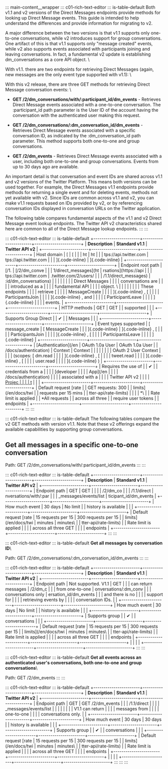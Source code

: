 ::: main-content__wrapper
::: c01-rich-text-editor
::: is-table-default
Both v1.1 and v2 versions of the Direct Messages endpoints provide
methods for looking up Direct Message events. This guide is intended to
help understand the differences and provide information for migrating to
v2.

A major difference between the two versions is that v1.1 supports only
one-to-one conversations, while v2 introduces support for group
conversations. One artifact of this is that v1.1 supports only \"message
created\" events, while v2 also supports events associated with
participants joining and leaving conversations. In fact, a fundamental
v2 update is establishing dm_conversations as a core API object. \

With v1.1. there are two endpoints for retrieving Direct Messages
(again, new messages are the only event type supported with v1.1): \

With this v2 release, there are three GET methods for retrieving Direct
Message conversation events: \

-   **GET /2/dm_conversations/with/:participant_id/dm_events** -
    Retrieves Direct Message events associated with a one-to-one
    conversation. The :participant_id path parameter is the User ID of
    the account having the conversation with the authenticated user
    making this request.

-   **GET /2/dm_conversations/:dm_conversation_id/dm_events** -
    Retrieves Direct Message events associated with a specific
    conversation ID, as indicated by the :dm_conversation_id path
    parameter. This method supports both one-to-one and group
    conversations.

-   **GET /2/dm_events** - Retrieves Direct Message events associated
    with a user, including both one-to-one and group conversations.
    Events from up to 30 days ago are available.

An important detail is that conversation and event IDs are shared across
v1.1 and v2 versions of the Twitter Platform. This means both versions
can be used together. For example, the Direct Messages v1.1 endpoints
provide methods for returning a single event and for deleting events,
methods not yet available with v2. Since IDs are common across v1.1 and
v2, you can make v1.1 requests based on IDs provided by v2, or by
referencing conversation IDs displayed in conversation URLs on the
Twitter application.

The following table compares fundamental aspects of the v1.1 and v2
Direct Message event lookup endpoints. The Twitter API v2
characteristics shared here are common to all of the Direct Message
lookup endpoints.
:::
:::

::: c01-rich-text-editor
::: is-table-default
+-----------------------+-----------------------+-----------------------+
| **Description**       | **Standard v1.1**     | **Twitter API v2**    |
+-----------------------+-----------------------+-----------------------+
| Host domain           | [                     | [                     |
|                       | ht                    | ht                    |
|                       | tps://api.twitter.com | tps://api.twitter.com |
|                       | ]{.code-inline}       | ]{.code-inline}       |
+-----------------------+-----------------------+-----------------------+
| Endpoint root path    | [/1.                  | [/2/dm_conve          |
|                       | 1/direct_messages](ht | rsations](https://api |
|                       | tps://api.twitter.com | .twitter.com/2/users/ |
|                       | /1.1/direct_messages) | :id/dm_conversations) |
|                       |                       |                       |
|                       |                       | Direct Messages       |
|                       |                       | conversations are     |
|                       |                       | introduced as a       |
|                       |                       | fundamental API       |
|                       |                       | object. \             |
|                       |                       |                       |
|                       |                       | These endpoints       |
|                       |                       | retrieve [            |
|                       |                       | MessageCreate         |
|                       |                       | ]{.code-inline} , [   |
|                       |                       | ParticipantsJoin      |
|                       |                       | ]{.code-inline} , and |
|                       |                       | [ ParticipantLeave    |
|                       |                       | ]{.code-inline}       |
|                       |                       | events.               |
+-----------------------+-----------------------+-----------------------+
| HTTP methods          | GET                   | GET                   |
| supported             |                       |                       |
+-----------------------+-----------------------+-----------------------+
| Supports Group Direct |                       | ✔                     |
| Messages              |                       |                       |
+-----------------------+-----------------------+-----------------------+
| Event types supported | [ message_create      | [ MessageCreate       |
|                       | ]{.code-inline}       | ]{.code-inline} , [   |
|                       |                       | ParticipantsJoin      |
|                       |                       | ]{.code-inline} , [   |
|                       |                       | ParticipantsLeave     |
|                       |                       | ]{.code-inline}       |
+-----------------------+-----------------------+-----------------------+
| [Authentication](/en  | OAuth 1.0a User       | OAuth 1.0a User       |
| /docs/authentication) | Context               | Context               |
|                       |                       |                       |
|                       |                       | OAuth 2 User Context  |
|                       |                       | (scopes: [ dm.read    |
|                       |                       | ]{.code-inline} , [   |
|                       |                       | tweet.read            |
|                       |                       | ]{.code-inline} , [   |
|                       |                       | user.read             |
|                       |                       | ]{.code-inline} )     |
+-----------------------+-----------------------+-----------------------+
| Requires the use of   |                       | ✔                     |
| credentials from a    |                       |                       |
| [developer            |                       |                       |
| App](/en              |                       |                       |
| /docs/authentication) |                       |                       |
| associated with a     |                       |                       |
| Twitter API v2        |                       |                       |
| [Projec               |                       |                       |
| t](/en/docs/projects) |                       |                       |
+-----------------------+-----------------------+-----------------------+
| Default request [rate |                       | GET requests: 300     |
| limits](/en/docs/twi  |                       | requests per 15 mins  |
| tter-api/rate-limits) |                       |                       |
| \*\                   |                       | Rate limit is applied |
| \*All requests        |                       | across all three      |
| require user tokens   |                       | endpoints             |
+-----------------------+-----------------------+-----------------------+
:::
:::

::: c01-rich-text-editor
::: is-table-default
The following tables compare the v2 GET methods with version v1.1. Note
that these v2 offerings expand the available capabilities by supporting
group conversations.

##  **Get all messages in a specific one-to-one conversation**  

Path: GET /2/dm_conversations/with/:participant_id/dm_events
:::
:::

::: c01-rich-text-editor
::: is-table-default
+-----------------------+-----------------------+-----------------------+
| **Description**       | **Standard v1.1**     | **Twitter API v2**    |
+-----------------------+-----------------------+-----------------------+
| Endpoint path         | GET                   | GET                   |
|                       |                       | /2/dm_co              |
|                       | /1.1/direct           | nversations/with/:par |
|                       | _messages/events/list | ticipant_id/dm_events |
+-----------------------+-----------------------+-----------------------+
| How much event        | 30 days               | No limit              |
| history is available  |                       |                       |
+-----------------------+-----------------------+-----------------------+
| Default request [rate | 15 requests per 15    | 300 requests per 15   |
| limits](/en/docs/twi  | minutes               | minutes\              |
| tter-api/rate-limits) |                       | Rate limit is applied |
|                       |                       | across all three GET  |
|                       |                       | endpoints             |
+-----------------------+-----------------------+-----------------------+
:::
:::

::: c01-rich-text-editor
::: is-table-default
**Get all messages by conversation ID**\

Path: GET /2/dm_conversations/:dm_conversation_id/dm_events
:::
:::

::: c01-rich-text-editor
::: is-table-default
+-----------------------+-----------------------+-----------------------+
| **Description**       | **Standard v1.1**     | **Twitter API v2**    |
+-----------------------+-----------------------+-----------------------+
| Endpoint path         | Not supported. V1.1   | GET                   |
|                       | can return messages   | /2/dm_c               |
|                       | from one-to-one       | onversations/:dm_conv |
|                       | conversations only    | ersation_id/dm_events |
|                       | and there is no       |                       |
|                       | support for           |                       |
|                       | retrieving events by  |                       |
|                       | conversation IDs.     |                       |
+-----------------------+-----------------------+-----------------------+
| How much event        | 30 days               | No limit              |
| history is available  |                       |                       |
+-----------------------+-----------------------+-----------------------+
| Supports group        |                       | ✔                     |
| conversations         |                       |                       |
+-----------------------+-----------------------+-----------------------+
| Default request [rate | 15 requests per 15    | 300 requests per 15   |
| limits](/en/docs/twi  | minutes               | minutes\              |
| tter-api/rate-limits) |                       | Rate limit is applied |
|                       |                       | across all three GET  |
|                       |                       | endpoints             |
+-----------------------+-----------------------+-----------------------+
|                       |                       |                       |
+-----------------------+-----------------------+-----------------------+
:::
:::

::: c01-rich-text-editor
::: is-table-default
**Get all events across an authenticated user\'s conversations, both
one-to-one and group conversations**\

Path: GET /2/dm_events
:::
:::

::: c01-rich-text-editor
::: is-table-default
+-----------------------+-----------------------+-----------------------+
| **Description**       | **Standard v1.1**     | **Twitter API v2**    |
+-----------------------+-----------------------+-----------------------+
| Endpoint path         | GET                   | GET /2/dm_events      |
|                       | /1.1/direct           |                       |
|                       | _messages/events/list |                       |
|                       |                       |                       |
|                       | V1.1 can return       |                       |
|                       | messages from         |                       |
|                       | one-to-one            |                       |
|                       | conversations only.   |                       |
+-----------------------+-----------------------+-----------------------+
| How much event        | 30 days               | 30 days               |
| history is available  |                       |                       |
+-----------------------+-----------------------+-----------------------+
| Supports group        |                       | ✔                     |
| conversations         |                       |                       |
+-----------------------+-----------------------+-----------------------+
| Default request [rate | 15 requests per 15    | 300 requests per 15   |
| limits](/en/docs/twi  | minutes               | minutes\              |
| tter-api/rate-limits) |                       | Rate limit is applied |
|                       |                       | across all three GET  |
|                       |                       | endpoints             |
+-----------------------+-----------------------+-----------------------+
|                       |                       |                       |
+-----------------------+-----------------------+-----------------------+
:::
:::
:::
